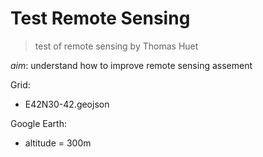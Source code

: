 # Test Remote Sensing
> test of remote sensing by Thomas Huet

*aim*: understand how to improve remote sensing assement  

Grid:
* E42N30-42.geojson

Google Earth:
* altitude = 300m